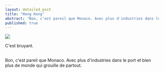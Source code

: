 ```yaml
---
layout: detailed_post
title: "Hong Kong"
abstract: "Bon, c'est pareil que Monaco. Avec plus d'industries dans le port et bien plus de monde qui grouille de partout."
published: true
---
```


[<img src="http://farm8.staticflickr.com/7225/6879761956_62b611d359_n.jpg">](http://www.flickr.com/photos/ghammadi/6879761956/in/set-72157629327721644/lightbox/)


C'est bruyant.
<br />
<br />

Bon, c'est pareil que Monaco. Avec plus d'industries dans le port et bien plus de monde qui grouille de partout.
